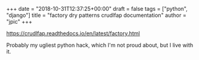 +++
date = "2018-10-31T12:37:25+00:00"
draft = false
tags = ["python", "django"]
title = "factory dry patterns crudlfap documentation"
author = "jpic"
+++

https://crudlfap.readthedocs.io/en/latest/factory.html

Probably my ugliest python hack, which I'm not proud about, but I live with it.
